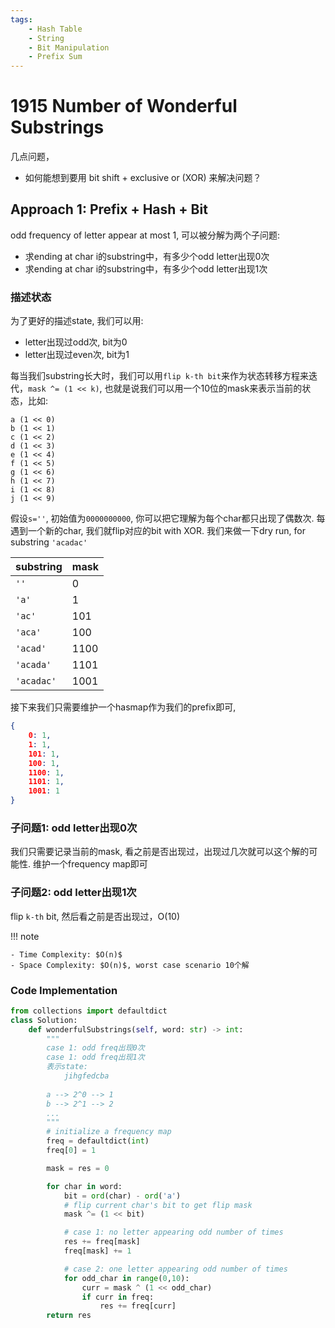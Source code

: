 ```yaml
---
tags:
    - Hash Table
    - String
    - Bit Manipulation
    - Prefix Sum
---
```


# 1915 Number of Wonderful Substrings

几点问题，

- 如何能想到要用 bit shift + exclusive or (XOR) 来解决问题？

## Approach 1: Prefix + Hash + Bit

odd frequency of letter appear at most 1, 可以被分解为两个子问题:

- 求ending at char i的substring中，有多少个odd letter出现0次
- 求ending at char i的substring中，有多少个odd letter出现1次

### 描述状态

为了更好的描述state, 我们可以用:

- letter出现过odd次, bit为0
- letter出现过even次, bit为1

每当我们substring长大时，我们可以用`flip k-th bit`来作为状态转移方程来迭代，`mask ^= (1 << k)`, 也就是说我们可以用一个10位的mask来表示当前的状态，比如:

```
a (1 << 0)
b (1 << 1)
c (1 << 2)
d (1 << 3)
e (1 << 4)
f (1 << 5)
g (1 << 6)
h (1 << 7)
i (1 << 8)
j (1 << 9)
```

假设`s=''`, 初始值为`0000000000`, 你可以把它理解为每个char都只出现了偶数次. 每遇到一个新的char, 我们就flip对应的bit with XOR. 我们来做一下dry run, for substring `'acadac'`

|substring|mask|
|-|-|
|`''`|0|
|`'a'`|1|
|`'ac'`|101|
|`'aca'`|100|
|`'acad'`|1100|
|`'acada'`|1101|
|`'acadac'`|1001|

接下来我们只需要维护一个hasmap作为我们的prefix即可,

```json
{
    0: 1,
    1: 1,
    101: 1,
    100: 1,
    1100: 1,
    1101: 1,
    1001: 1
}
```

### 子问题1: odd letter出现0次

我们只需要记录当前的mask, 看之前是否出现过，出现过几次就可以这个解的可能性. 维护一个frequency map即可

### 子问题2: odd letter出现1次

flip `k-th` bit, 然后看之前是否出现过，O(10)

!!! note
    
    - Time Complexity: $O(n)$
    - Space Complexity: $O(n)$, worst case scenario 10个解

### Code Implementation

```python
from collections import defaultdict
class Solution:
    def wonderfulSubstrings(self, word: str) -> int:
        """
        case 1: odd freq出现0次
        case 1: odd freq出现1次
        表示state:
            jihgfedcba
        
        a --> 2^0 --> 1
        b --> 2^1 --> 2
        ...
        """
        # initialize a frequency map
        freq = defaultdict(int)
        freq[0] = 1

        mask = res = 0

        for char in word:
            bit = ord(char) - ord('a')
            # flip current char's bit to get flip mask
            mask ^= (1 << bit)

            # case 1: no letter appearing odd number of times
            res += freq[mask]
            freq[mask] += 1

            # case 2: one letter appearing odd number of times
            for odd_char in range(0,10):
                curr = mask ^ (1 << odd_char)
                if curr in freq:
                    res += freq[curr]
        return res
```